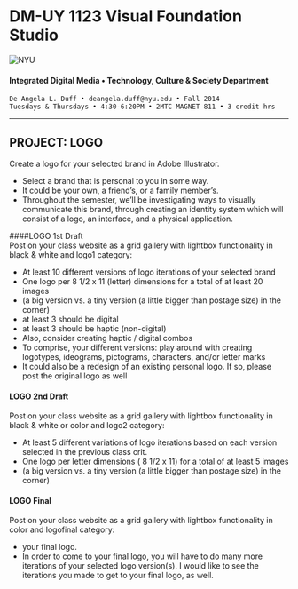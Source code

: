 # DM-UY 1123 Visual Foundation Studio

![NYU](http://ws2.polishedsolid.com/de/nyu_soe_logo.png)
#### Integrated Digital Media • Technology, Culture & Society Department 

    De Angela L. Duff • deangela.duff@nyu.edu • Fall 2014 
    Tuesdays & Thursdays • 4:30-6:20PM • 2MTC MAGNET 811 • 3 credit hrs

---


## PROJECT: LOGO
Create a logo for your selected brand in Adobe Illustrator.
* Select a brand that is personal to you in some way. 
* It could be your own, a friend’s, or a family member’s. 
* Throughout the semester, we’ll be investigating ways to visually communicate this brand, through creating an identity system which will consist of a logo, an interface, and a physical application.

####LOGO 1st Draft  
Post on your class website as a grid gallery with lightbox functionality in black & white and logo1 category:
* At least 10 different versions of logo iterations of your selected brand
* One logo per 8 1/2 x 11 (letter) dimensions for a total of at least 20 images
* (a big version vs. a tiny version (a little bigger than postage size) in the corner)
* at least 3 should be digital
* at least 3 should be haptic (non-digital) 
* Also, consider creating haptic / digital combos
* To comprise, your different versions: play around with creating logotypes, ideograms, pictograms, characters, and/or letter marks
* It could also be a redesign of an existing personal logo. If so, please post the original logo as well

#### LOGO 2nd Draft  
Post on your class website as a grid gallery with lightbox functionality in black & white or color and logo2 category:
* At least 5 different variations of logo iterations based on each version selected in the previous class crit.
* One logo per letter dimensions ( 8 1/2 x 11) for a total of at least 5 images
* (a big version vs. a tiny version (a little bigger than postage size) in the corner)

#### LOGO Final  
Post on your class website as a grid gallery with lightbox functionality in color and logofinal category:
* your final logo.
* In order to come to your final logo, you will have to do many more iterations of your selected logo version(s). I would like to see the iterations you made to get to your final logo, as well.



